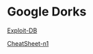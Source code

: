 # Google Dorks


[Exploit-DB](https://www.exploit-db.com/google-hacking-database)<br>

[CheatSheet-n1](https://gist.github.com/sundowndev/283efaddbcf896ab405488330d1bbc06)<br>